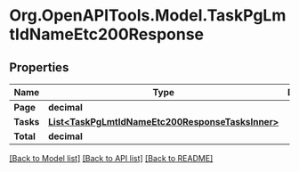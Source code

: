 # Org.OpenAPITools.Model.TaskPgLmtIdNameEtc200Response

## Properties

Name | Type | Description | Notes
------------ | ------------- | ------------- | -------------
**Page** | **decimal** |  | [optional] 
**Tasks** | [**List&lt;TaskPgLmtIdNameEtc200ResponseTasksInner&gt;**](TaskPgLmtIdNameEtc200ResponseTasksInner.md) |  | [optional] 
**Total** | **decimal** |  | [optional] 

[[Back to Model list]](../README.md#documentation-for-models) [[Back to API list]](../README.md#documentation-for-api-endpoints) [[Back to README]](../README.md)

